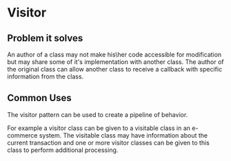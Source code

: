 # Visitor

## Problem it solves
An author of a class may not make his\her code accessible for modification but may share some of it's implementation with another class.
The author of the original class can allow another class to receive a callback with specific information from the class.

## Common Uses
The visitor pattern can be used to create a pipeline of behavior.

For example a visitor class can be given to a visitable class in an e-commerce system. The visitable class may have information about the current transaction and one or more visitor classes can be given to this class to perform additional processing.

